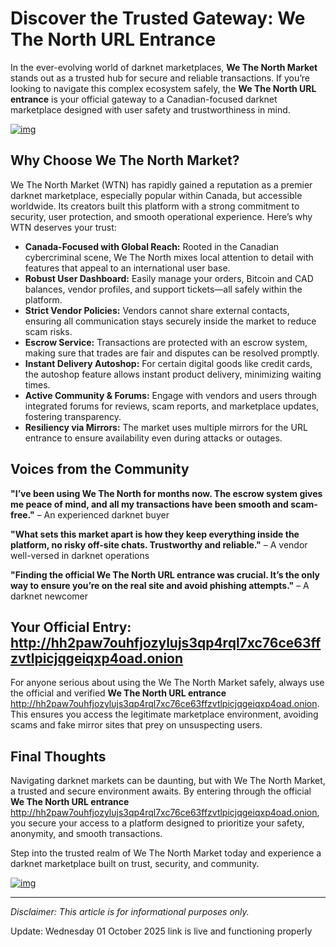 # Discover the Trusted Gateway: We The North URL Entrance

In the ever-evolving world of darknet marketplaces, **We The North Market** stands out as a trusted hub for secure and reliable transactions. If you’re looking to navigate this complex ecosystem safely, the **We The North URL entrance** is your official gateway to a Canadian-focused darknet marketplace designed with user safety and trustworthiness in mind.  


[![img](/media/aspect.webp)](http://hh2paw7ouhfjozylujs3qp4rql7xc76ce63ffzvtlpicjqgeiqxp4oad.onion)


## Why Choose We The North Market?

We The North Market (WTN) has rapidly gained a reputation as a premier darknet marketplace, especially popular within Canada, but accessible worldwide. Its creators built this platform with a strong commitment to security, user protection, and smooth operational experience. Here’s why WTN deserves your trust:

- **Canada-Focused with Global Reach:** Rooted in the Canadian cybercriminal scene, We The North mixes local attention to detail with features that appeal to an international user base.  
- **Robust User Dashboard:** Easily manage your orders, Bitcoin and CAD balances, vendor profiles, and support tickets—all safely within the platform.  
- **Strict Vendor Policies:** Vendors cannot share external contacts, ensuring all communication stays securely inside the market to reduce scam risks.  
- **Escrow Service:** Transactions are protected with an escrow system, making sure that trades are fair and disputes can be resolved promptly.  
- **Instant Delivery Autoshop:** For certain digital goods like credit cards, the autoshop feature allows instant product delivery, minimizing waiting times.  
- **Active Community & Forums:** Engage with vendors and users through integrated forums for reviews, scam reports, and marketplace updates, fostering transparency.  
- **Resiliency via Mirrors:** The market uses multiple mirrors for the URL entrance to ensure availability even during attacks or outages.

## Voices from the Community

**"I’ve been using We The North for months now. The escrow system gives me peace of mind, and all my transactions have been smooth and scam-free."** – An experienced darknet buyer

**"What sets this market apart is how they keep everything inside the platform, no risky off-site chats. Trustworthy and reliable."** – A vendor well-versed in darknet operations

**"Finding the official We The North URL entrance was crucial. It’s the only way to ensure you’re on the real site and avoid phishing attempts."** – A darknet newcomer

## Your Official Entry: http://hh2paw7ouhfjozylujs3qp4rql7xc76ce63ffzvtlpicjqgeiqxp4oad.onion

For anyone serious about using the We The North Market safely, always use the official and verified **We The North URL entrance** http://hh2paw7ouhfjozylujs3qp4rql7xc76ce63ffzvtlpicjqgeiqxp4oad.onion. This ensures you access the legitimate marketplace environment, avoiding scams and fake mirror sites that prey on unsuspecting users.

## Final Thoughts

Navigating darknet markets can be daunting, but with We The North Market, a trusted and secure environment awaits. By entering through the official **We The North URL entrance** http://hh2paw7ouhfjozylujs3qp4rql7xc76ce63ffzvtlpicjqgeiqxp4oad.onion, you secure your access to a platform designed to prioritize your safety, anonymity, and smooth transactions.

Step into the trusted realm of We The North Market today and experience a darknet marketplace built on trust, security, and community.

[![img](/media/info.webp)](http://hh2paw7ouhfjozylujs3qp4rql7xc76ce63ffzvtlpicjqgeiqxp4oad.onion)


---

*Disclaimer: This article is for informational purposes only.*



Update:  Wednesday 01 October 2025 link is live and functioning properly